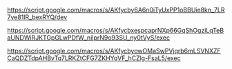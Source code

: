 https://script.google.com/macros/s/AKfycby6A6n0iTyUxPP1oBBUie8kn_7LR7ye81lR_bexRYQ/dev 

https://script.google.com/macros/s/AKfycbxespcaprNXp66GqShOgziLqTeBaUNDWiRJKTGpGLwPDfW_nilprN9o93SU_ny0tVyS/exec

https://script.google.com/macros/s/AKfycbyowOMaSwPVjqrb6mLSVNXZFCaQDZTdpAHBvTq7LRKZtCFG7ZKHYqVF_hCZlg-FsaL5/exec
